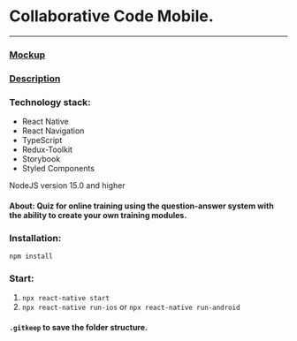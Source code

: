 # Collaborative Code Mobile. 
____
### [Mockup](https://www.figma.com/file/woKRnr0V6wEzOsCTu3pA0U/Live-Coding-App?node-id=1%3A3)

### [Description](https://docs.google.com/document/d/1nRaXjmNPGJMoNiC37SxKDyMah8exJpWiYUTCvTsESsM/edit)

### Technology stack:

+ React Native
+ React Navigation
+ TypeScript
+ Redux-Toolkit
+ Storybook
+ Styled Components

NodeJS version 15.0 and higher

#### About: Quiz for online training using the question-answer system with the ability to create your own training modules.

### Installation: 

`npm install`

### Start:

1. `npx react-native start`
2. `npx react-native run-ios` or `npx react-native run-android`

####  `.gitkeep` to save the folder structure.
